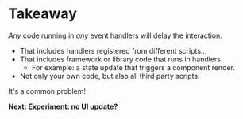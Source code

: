 # Takeaway

*Any* code running in *any* event handlers will delay the interaction.

* That includes handlers registered from different scripts...
* That includes framework or library code that runs in handlers.
  * For example: a state update that triggers a component render.
* Not only your own code, but also all third party scripts.

It's a common problem!

**Next: [Experiment: no UI update?](https://github.com/malchata/inp-workshop/blob/main/guide/7-no-ui-update.md)**
